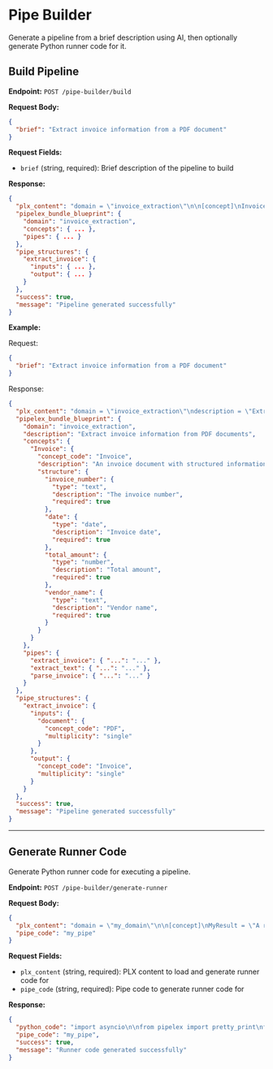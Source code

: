 # Pipe Builder

Generate a pipeline from a brief description using AI, then optionally generate Python runner code for it.

## Build Pipeline

**Endpoint:** `POST /pipe-builder/build`

**Request Body:**

```json
{
  "brief": "Extract invoice information from a PDF document"
}
```

**Request Fields:**

- `brief` (string, required): Brief description of the pipeline to build

**Response:**

```json
{
  "plx_content": "domain = \"invoice_extraction\"\n\n[concept]\nInvoice = \"An invoice document\"\n...",
  "pipelex_bundle_blueprint": {
    "domain": "invoice_extraction",
    "concepts": { ... },
    "pipes": { ... }
  },
  "pipe_structures": {
    "extract_invoice": {
      "inputs": { ... },
      "output": { ... }
    }
  },
  "success": true,
  "message": "Pipeline generated successfully"
}
```

**Example:**

Request:
```json
{
  "brief": "Extract invoice information from a PDF document"
}
```

Response:
```json
{
  "plx_content": "domain = \"invoice_extraction\"\ndescription = \"Extract invoice information from PDF documents\"\n\n[concept]\nInvoice = \"An invoice document with structured information\"\n\n[concept.Invoice.structure]\ninvoice_number = { type = \"text\", description = \"The invoice number\", required = true }\ndate = { type = \"date\", description = \"Invoice date\", required = true }\ntotal_amount = { type = \"number\", description = \"Total amount\", required = true }\nvendor_name = { type = \"text\", description = \"Vendor name\", required = true }\n\n[pipe.extract_invoice]\ntype = \"PipeSequence\"\ndescription = \"Extract invoice information from PDF\"\ninputs = { document = \"PDF\" }\noutput = \"Invoice\"\nsteps = [\n  { pipe = \"extract_text\", result = \"text\" },\n  { pipe = \"parse_invoice\", result = \"invoice\" }\n]\n\n[pipe.extract_text]\ntype = \"PipeExtract\"\ndescription = \"Extract text from PDF\"\ninputs = { document = \"PDF\" }\noutput = \"Page\"\n\n[pipe.parse_invoice]\ntype = \"PipeLLM\"\ndescription = \"Parse invoice information\"\ninputs = { pages = \"Page[]\" }\noutput = \"Invoice\"\nmodel = { model = \"gpt-4o\", temperature = 0.1 }\nprompt = \"\"\"\nExtract the invoice information from the following pages:\n\n@pages\n\"\"\"",
  "pipelex_bundle_blueprint": {
    "domain": "invoice_extraction",
    "description": "Extract invoice information from PDF documents",
    "concepts": {
      "Invoice": {
        "concept_code": "Invoice",
        "description": "An invoice document with structured information",
        "structure": {
          "invoice_number": {
            "type": "text",
            "description": "The invoice number",
            "required": true
          },
          "date": {
            "type": "date",
            "description": "Invoice date",
            "required": true
          },
          "total_amount": {
            "type": "number",
            "description": "Total amount",
            "required": true
          },
          "vendor_name": {
            "type": "text",
            "description": "Vendor name",
            "required": true
          }
        }
      }
    },
    "pipes": {
      "extract_invoice": { "...": "..." },
      "extract_text": { "...": "..." },
      "parse_invoice": { "...": "..." }
    }
  },
  "pipe_structures": {
    "extract_invoice": {
      "inputs": {
        "document": {
          "concept_code": "PDF",
          "multiplicity": "single"
        }
      },
      "output": {
        "concept_code": "Invoice",
        "multiplicity": "single"
      }
    }
  },
  "success": true,
  "message": "Pipeline generated successfully"
}
```

---

## Generate Runner Code

Generate Python runner code for executing a pipeline.

**Endpoint:** `POST /pipe-builder/generate-runner`

**Request Body:**

```json
{
  "plx_content": "domain = \"my_domain\"\n\n[concept]\nMyResult = \"A result\"\n\n[pipe.my_pipe]\ntype = \"PipeLLM\"\ndescription = \"Process input\"\noutput = \"MyResult\"\nprompt = \"Generate output\"",
  "pipe_code": "my_pipe"
}
```

**Request Fields:**

- `plx_content` (string, required): PLX content to load and generate runner code for
- `pipe_code` (string, required): Pipe code to generate runner code for

**Response:**

```json
{
  "python_code": "import asyncio\n\nfrom pipelex import pretty_print\nfrom pipelex.pipelex import Pipelex\nfrom pipelex.pipeline.execute import execute_pipeline\n\n\nasync def my_pipe() -> str:\n    ...",
  "pipe_code": "my_pipe",
  "success": true,
  "message": "Runner code generated successfully"
}
```

